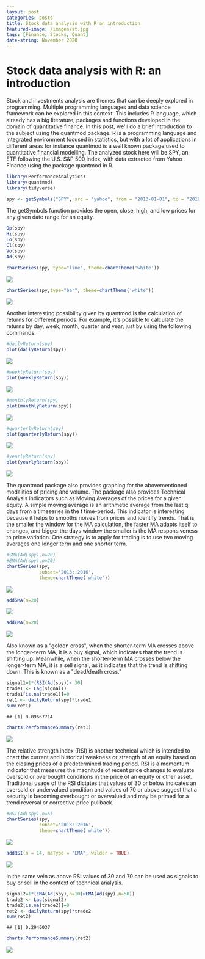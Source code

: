 ```yaml
---
layout: post
categories: posts
title: Stock data analysis with R an introduction   
featured-image: /images/st.jpg
tags: [Finance, Stocks, Quant]
date-string: November 2020
---
```


# Stock data analysis with R: an introduction

Stock and investments analysis are themes that can be deeply explored in programming. Multiple programming languages and data science framework can be explored in this context. This includes R language, which already has a big literature, packages and functions developed in the domain of quantitative finance. In this post, we'll do a brief introduction to the subject using the quantmod package. R is a programming language and integrated environment focused in statistics, but with a lot of applications in different areas for instance quantmod is a well known package used to quantitative financial modelling. The analyzed stock here will be SPY, an ETF following the U.S. S&P 500 index, with data extracted from Yahoo Finance using the package quantmod in R.




```r
library(PerformanceAnalytics)
library(quantmod)
library(tidyverse)
```



```r
spy <- getSymbols("SPY", src = "yahoo", from = "2013-01-01", to = "2019-06-01", auto.assign = FALSE)
```


 The getSymbols function provides the open, close, high, and low prices for any given date range for an equity.


```r
Op(spy)
Hi(spy)
Lo(spy)
Cl(spy)
Vo(spy)
Ad(spy)
```



```r
chartSeries(spy, type="line", theme=chartTheme('white'))
```

![](/images/unnamed-chunk-3-1.png)

```r
chartSeries(spy,type="bar", theme=chartTheme('white'))
```

![](/images/unnamed-chunk-3-2.png)


Another interesting possibility given by quantmod is the calculation of returns for different periods. For example, it's possible to calculate the returns by day, week, month, quarter and year, just by using the following commands:



```r
#dailyReturn(spy)
plot(dailyReturn(spy))
```

![](/images/unnamed-chunk-4-1.png)

```r
#weeklyReturn(spy)
plot(weeklyReturn(spy))
```

![](/images/unnamed-chunk-4-2.png)

```r
#monthlyReturn(spy)
plot(monthlyReturn(spy))
```

![](/images/unnamed-chunk-4-3.png)

```r
#quarterlyReturn(spy)
plot(quarterlyReturn(spy))
```

![](/images/unnamed-chunk-4-4.png)

```r
#yearlyReturn(spy)
plot(yearlyReturn(spy))
```

![](/images/unnamed-chunk-4-5.png)


The quantmod package also provides graphing for the abovementioned modalities of pricing and volume. The package also provides Technical Analysis indicators such as Moving Averages of the prices for a given equity. A simple moving average is an arithmetic average from the last q days from a timeseries in the t time-period. This indicator is interesting because it helps to smooths noises from prices and identify trends. That is, the smaller the window for the MA calculation, the faster MA adapts itself to changes, and bigger the days window the smaller is the MA responsiveness to price variation. One strategy is to apply for trading is to use two moving averages one longer term and one shorter term.


```r
#SMA(Ad(spy),n=20)
#EMA(Ad(spy),n=20)
chartSeries(spy,
            subset='2013::2016',
            theme=chartTheme('white'))
```

![](/images/unnamed-chunk-5-1.png)

```r
addSMA(n=20)
```

![](/images/unnamed-chunk-5-2.png)

```r
addEMA(n=20)
```

![](/images/unnamed-chunk-5-3.png)



Also known as a "golden cross", when the shorter-term MA crosses above the longer-term MA, it is a buy signal, which indicates that the trend is shifting up. Meanwhile, when the shorter-term MA crosses below the longer-term MA, it is a sell signal, as it indicates that the trend is shifting down. This is known as a "dead/death cross." 



```r
signal1=1*(RSI(Ad(spy))< 30)
trade1 <- Lag(signal1)
trade1[is.na(trade1)]=0
ret1 <- dailyReturn(spy)*trade1
sum(ret1)
```

```
## [1] 0.09667714
```

```r
charts.PerformanceSummary(ret1)
```

![](/images/unnamed-chunk-6-1.png)



The relative strength index (RSI) is another technical which is intended to chart the current and historical weakness or strength of an equity based on the closing prices of a predetermined trading period. RSI is a momentum indicator that measures the magnitude of recent price changes to evaluate oversold or overbought conditions in the price of an equity or other asset. Traditional usage of the RSI dictates that values of 30 or below indicates an oversold or undervalued condition and values of 70 or above suggest that a security is becoming overbought or overvalued and may be primed for a trend reversal or corrective price pullback.


```r
#RSI(Ad(spy),n=5)
chartSeries(spy,
            subset='2013::2016',
            theme=chartTheme('white'))
```

![](/images/unnamed-chunk-7-1.png)

```r
addRSI(n = 14, maType = "EMA", wilder = TRUE)
```

![](/images/unnamed-chunk-7-2.png)


In the same vein as above RSI values of 30 and 70 can be used as signals to buy or sell in the context of technical analysis. 



```r
signal2=1*(EMA(Ad(spy),n=10)>EMA(Ad(spy),n=50))
trade2 <- Lag(signal2)
trade2[is.na(trade2)]=0
ret2 <- dailyReturn(spy)*trade2
sum(ret2)
```

```
## [1] 0.2946037
```

```r
charts.PerformanceSummary(ret2)
```

![](/images/unnamed-chunk-8-1.png)

